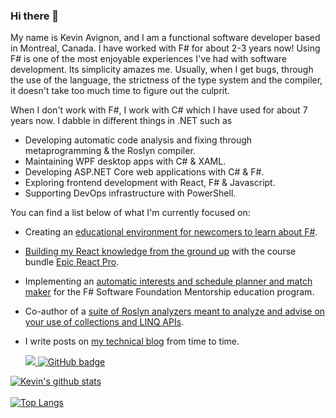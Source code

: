 ### Hi there 👋

My name is Kevin Avignon, and I am a functional software developer based in Montreal, Canada. I have worked with F# for about 2-3 years now! Using F# is one of the most enjoyable experiences I've had with software development. Its simplicity amazes me. Usually, when I get bugs, through the use of the language, the strictness of the type system and the compiler, it doesn't take too much time to figure out the culprit. 

When I don't work with F#, I work with C# which I have used for about 7 years now. I dabble in different things in .NET such as 
- Developing automatic code analysis and fixing through metaprogramming & the Roslyn compiler.
- Maintaining WPF desktop apps with C# & XAML.
- Developing ASP.NET Core web applications with C# & F#.
- Exploring frontend development with React, F# & Javascript.
- Supporting DevOps infrastructure with PowerShell.

You can find a list below of what I'm currently focused on:

- Creating an [educational environment for newcomers to learn about F#](https://github.com/Kavignon/School-of-FP-on-.NET).
- [Building my React knowledge from the ground up](https://github.com/Kavignon/epic-react-with-fsharp) with the course bundle [Epic React Pro](https://epicreact.dev/).
- Implementing an [automatic interests and schedule planner and match maker](https://github.com/Kavignon/FSharp-Mentorship-Automatic-Planner) for the F# Software Foundation Mentorship education program.
- Co-author of a [suite of Roslyn analyzers meant to analyze and advise on your use of collections and LINQ APIs](https://github.com/hypertherm/DotNet.SystemCollections.Analyzers).
- I write posts on [my technical blog](https://kevinavignon.com/) from time to time.

  <a href="http://twitter.com/kavignon">
    <img src="https://img.shields.io/twitter/follow/kavignon?label=Twitter&logo=twitter&style=for-the-badge" />
  </a>
  <a href="https://github.com/kavignon?tab=followers">
    <img src="https://img.shields.io/github/followers/kavignon?label=Followers&logo=GitHub&style=for-the-badge" alt="GitHub badge" />
  </a>

[![Kevin's github stats](https://github-readme-stats.vercel.app/api?username=kavignon&count_private=true&theme=dark&show_icons=true&include_all_commits=true)](https://github.com/kavignon)
</br>
</br>
[![Top Langs](https://github-readme-stats.vercel.app/api/top-langs/?username=kavignon&hide=elixir,glsl,css&layout=compact&theme=dark&langs_count=2)](https://github.com/kavignon/)
